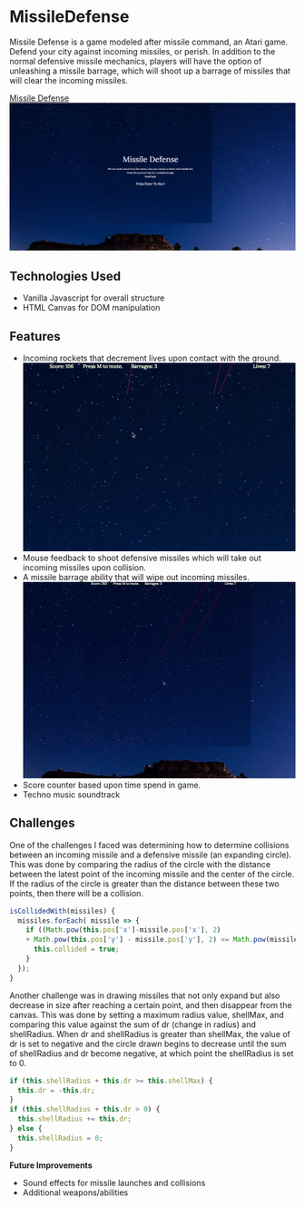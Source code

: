 # MissileDefense

Missile Defense is a game modeled after missile command, an Atari game. Defend your city against incoming missiles, or perish. In addition to the normal defensive missile mechanics, players will have the option of unleashing a missile barrage, which will shoot up a barrage of missiles that will clear the incoming missiles.

[Missile Defense](https://jfeng702.github.io/MissileDefense/)
![Start Screen](images/start.png)


## Technologies Used
+ Vanilla Javascript for overall structure
+ HTML Canvas for DOM manipulation
## Features

+ Incoming rockets that decrement lives upon contact with the ground.
![Gameplay](images/gameplay.gif)
+ Mouse feedback to shoot defensive missiles which will take out incoming missiles upon collision.
+ A missile barrage ability that will wipe out incoming missiles.
![Missile Barrage](images/special.gif)
+ Score counter based upon time spend in game.
+ Techno music soundtrack

## Challenges

One of the challenges I faced was determining how to determine collisions between an incoming missile and a defensive missile (an expanding circle). This was done by comparing the radius of the circle with the distance between the latest point of the incoming missile and the center of the circle. If the radius of the circle is greater than the distance between these two points, then there will be a collision.
```js
isCollidedWith(missiles) {
  missiles.forEach( missile => {
    if ((Math.pow(this.pos['x']-missile.pos['x'], 2)
    + Math.pow(this.pos['y'] - missile.pos['y'], 2) <= Math.pow(missile.shellRadius,2))) {
      this.collided = true;
    }
  });
}
```

Another challenge was in drawing missiles that not only expand but also decrease in size after reaching a certain point, and then disappear from the canvas. This was done by setting a maximum radius value, shellMax, and comparing this value against the sum of dr (change in radius) and shellRadius. When dr and shellRadius is greater than shellMax, the value of dr is set to negative and the circle drawn begins to decrease until the sum of shellRadius and dr become negative, at which point the shellRadius is set to 0.

```js
if (this.shellRadius + this.dr >= this.shellMax) {
  this.dr = -this.dr;
}
if (this.shellRadius + this.dr > 0) {
  this.shellRadius += this.dr;
} else {
  this.shellRadius = 0;
}
```



**Future Improvements**
+ Sound effects for missile launches and collisions
+ Additional weapons/abilities
